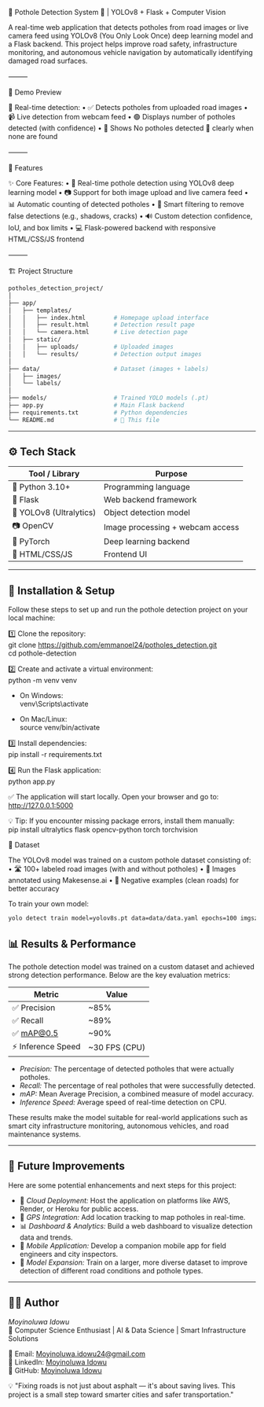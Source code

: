 🛞 Pothole Detection System 🚧 | YOLOv8 + Flask + Computer Vision

A real-time web application that detects potholes from road images or live camera feed using YOLOv8 (You Only Look Once) deep learning model and a Flask backend.
This project helps improve road safety, infrastructure monitoring, and autonomous vehicle navigation by automatically identifying damaged road surfaces.

⸻

📸 Demo Preview

🚀 Real-time detection:
	•	✅ Detects potholes from uploaded road images
	•	📹 Live detection from webcam feed
	•	🟢 Displays number of potholes detected (with confidence)
	•	🛑 Shows No potholes detected 🚫 clearly when none are found

⸻

🧠 Features

✨ Core Features:
	•	🧠 Real-time pothole detection using YOLOv8 deep learning model
	•	📷 Support for both image upload and live camera feed
	•	📊 Automatic counting of detected potholes
	•	🚫 Smart filtering to remove false detections (e.g., shadows, cracks)
	•	🔊 Custom detection confidence, IoU, and box limits
	•	💻 Flask-powered backend with responsive HTML/CSS/JS frontend

⸻

🏗 Project Structure
```bash
potholes_detection_project/
│
├── app/
│   ├── templates/
│   │   ├── index.html        # Homepage upload interface
│   │   ├── result.html       # Detection result page
│   │   └── camera.html       # Live detection page
│   ├── static/
│   │   ├── uploads/          # Uploaded images
│   │   └── results/          # Detection output images
│
├── data/                     # Dataset (images + labels)
│   ├── images/
│   └── labels/
│
├── models/                   # Trained YOLO models (.pt)
├── app.py                    # Main Flask backend
├── requirements.txt          # Python dependencies
└── README.md                 # 📄 This file
```
---

## ⚙ Tech Stack

| Tool / Library         | Purpose                              |
|------------------------|--------------------------------------|
| 🐍 Python 3.10+       | Programming language                |
| 🚀 Flask             | Web backend framework              |
| 🤖 YOLOv8 (Ultralytics)| Object detection model              |
| 📷 OpenCV             | Image processing + webcam access   |
| 🧠 PyTorch           | Deep learning backend              |
| 🧪 HTML/CSS/JS       | Frontend UI                        |

---

## 🧰 Installation & Setup

Follow these steps to set up and run the pothole detection project on your local machine:

1️⃣ Clone the repository:  
git clone https://github.com/emmanoel24/potholes_detection.git  
cd pothole-detection

2️⃣ Create and activate a virtual environment:  
python -m venv venv  

- On Windows:  
venv\Scripts\activate  

- On Mac/Linux:  
source venv/bin/activate

3️⃣ Install dependencies:  
pip install -r requirements.txt

4️⃣ Run the Flask application:  
python app.py

✅ The application will start locally. Open your browser and go to:  
http://127.0.0.1:5000

💡 Tip: If you encounter missing package errors, install them manually:  
pip install ultralytics flask opencv-python torch torchvision

📂 Dataset

The YOLOv8 model was trained on a custom pothole dataset consisting of:
	•	🛣 100+ labeled road images (with and without potholes)
	•	📏 Images annotated using Makesense.ai
	•	🧪 Negative examples (clean roads) for better accuracy

To train your own model:
```bash
yolo detect train model=yolov8s.pt data=data/data.yaml epochs=100 imgsz=640
```
## 📊 Results & Performance

The pothole detection model was trained on a custom dataset and achieved strong detection performance. Below are the key evaluation metrics:

| Metric              | Value         |
|---------------------|---------------|
| ✅ Precision       | ~85%          |
| ✅ Recall          | ~89%          |
| ✅ mAP@0.5         | ~90%          |
| ⚡ Inference Speed | ~30 FPS (CPU) |

- *Precision:* The percentage of detected potholes that were actually potholes.  
- *Recall:* The percentage of real potholes that were successfully detected.  
- *mAP:* Mean Average Precision, a combined measure of model accuracy.  
- *Inference Speed:* Average speed of real-time detection on CPU.

These results make the model suitable for real-world applications such as smart city infrastructure monitoring, autonomous vehicles, and road maintenance systems.

---

## 🌟 Future Improvements

Here are some potential enhancements and next steps for this project:

- 🚀 *Cloud Deployment:* Host the application on platforms like AWS, Render, or Heroku for public access.  
- 📍 *GPS Integration:* Add location tracking to map potholes in real-time.  
- 📊 *Dashboard & Analytics:* Build a web dashboard to visualize detection data and trends.  
- 📱 *Mobile Application:* Develop a companion mobile app for field engineers and city inspectors.  
- 🧠 *Model Expansion:* Train on a larger, more diverse dataset to improve detection of different road conditions and pothole types.

---

## 👨‍💻 Author

*Moyinoluwa Idowu*  
📍 Computer Science Enthusiast | AI & Data Science | Smart Infrastructure Solutions  

📧 Email: Moyinoluwa.idowu24@gmail.com  
🔗 LinkedIn: [Moyinoluwa Idowu](https://www.linkedin.com/)  
🐙 GitHub: [Moyinoluwa Idowu](https://github.com/Emmanoel24)

💡 "Fixing roads is not just about asphalt — it's about saving lives. This project is a small step toward smarter cities and safer transportation."